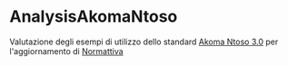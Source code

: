# AnalysisAkomaNtoso

Valutazione degli esempi di utilizzo dello standard [Akoma Ntoso 3.0](http://www.akomantoso.org/) per l'aggiornamento di [Normattiva](https://www.normattiva.it/)
